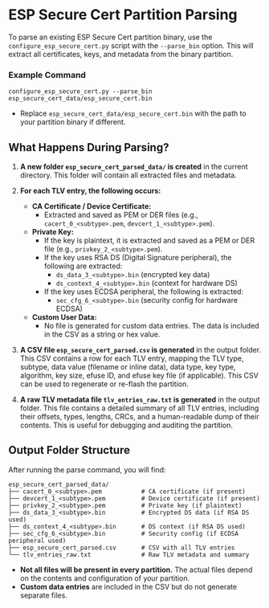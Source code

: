 # ESP Secure Cert Partition Parsing

To parse an existing ESP Secure Cert partition binary, use the `configure_esp_secure_cert.py` script with the `--parse_bin` option. This will extract all certificates, keys, and metadata from the binary partition.

### Example Command

```
configure_esp_secure_cert.py --parse_bin esp_secure_cert_data/esp_secure_cert.bin
```

- Replace `esp_secure_cert_data/esp_secure_cert.bin` with the path to your partition binary if different.

## What Happens During Parsing?

1. **A new folder `esp_secure_cert_parsed_data/` is created** in the current directory. This folder will contain all extracted files and metadata.
2. **For each TLV entry, the following occurs:**
   - **CA Certificate / Device Certificate:**
     - Extracted and saved as PEM or DER files (e.g., `cacert_0_<subtype>.pem`, `devcert_1_<subtype>.pem`).
   - **Private Key:**
     - If the key is plaintext, it is extracted and saved as a PEM or DER file (e.g., `privkey_2_<subtype>.pem`).
     - If the key uses RSA DS (Digital Signature peripheral), the following are extracted:
       - `ds_data_3_<subtype>.bin` (encrypted key data)
       - `ds_context_4_<subtype>.bin` (context for hardware DS)
     - If the key uses ECDSA peripheral, the following is extracted:
       - `sec_cfg_6_<subtype>.bin` (security config for hardware ECDSA)
   - **Custom User Data:**
     - No file is generated for custom data entries. The data is included in the CSV as a string or hex value.

3. **A CSV file `esp_secure_cert_parsed.csv` is generated** in the output folder. This CSV contains a row for each TLV entry, mapping the TLV type, subtype, data value (filename or inline data), data type, key type, algorithm, key size, efuse ID, and efuse key file (if applicable). This CSV can be used to regenerate or re-flash the partition.

4. **A raw TLV metadata file `tlv_entries_raw.txt` is generated** in the output folder. This file contains a detailed summary of all TLV entries, including their offsets, types, lengths, CRCs, and a human-readable dump of their contents. This is useful for debugging and auditing the partition.

## Output Folder Structure

After running the parse command, you will find:

```
esp_secure_cert_parsed_data/
├── cacert_0_<subtype>.pem           # CA certificate (if present)
├── devcert_1_<subtype>.pem          # Device certificate (if present)
├── privkey_2_<subtype>.pem          # Private key (if plaintext)
├── ds_data_3_<subtype>.bin          # Encrypted DS data (if RSA DS used)
├── ds_context_4_<subtype>.bin       # DS context (if RSA DS used)
├── sec_cfg_6_<subtype>.bin          # Security config (if ECDSA peripheral used)
├── esp_secure_cert_parsed.csv       # CSV with all TLV entries
└── tlv_entries_raw.txt              # Raw TLV metadata and summary
```

- **Not all files will be present in every partition.** The actual files depend on the contents and configuration of your partition.
- **Custom data entries** are included in the CSV but do not generate separate files.

